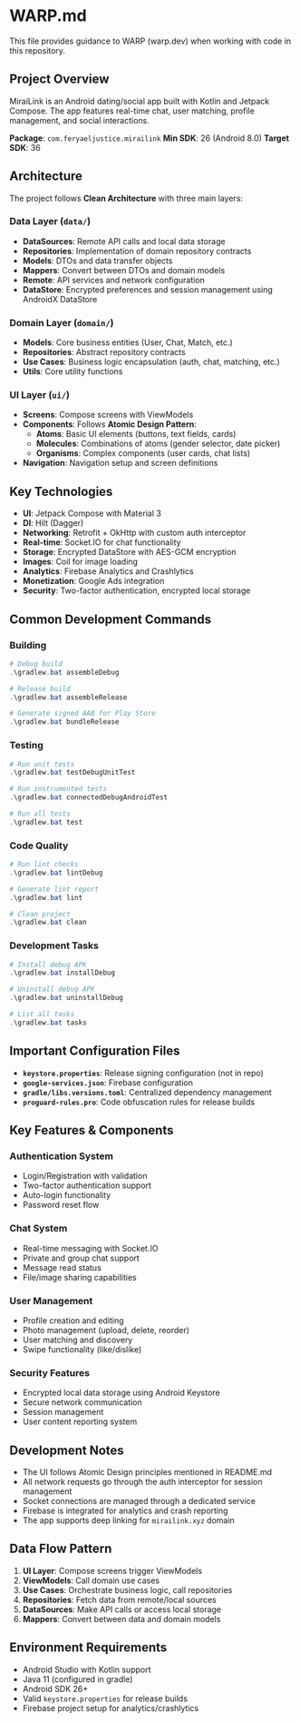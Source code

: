 # WARP.md

This file provides guidance to WARP (warp.dev) when working with code in this repository.

## Project Overview

MiraiLink is an Android dating/social app built with Kotlin and Jetpack Compose. The app features real-time chat, user matching, profile management, and social interactions.

**Package**: `com.feryaeljustice.mirailink`
**Min SDK**: 26 (Android 8.0)
**Target SDK**: 36

## Architecture

The project follows **Clean Architecture** with three main layers:

### Data Layer (`data/`)

- **DataSources**: Remote API calls and local data storage
- **Repositories**: Implementation of domain repository contracts
- **Models**: DTOs and data transfer objects
- **Mappers**: Convert between DTOs and domain models
- **Remote**: API services and network configuration
- **DataStore**: Encrypted preferences and session management using AndroidX DataStore

### Domain Layer (`domain/`)

- **Models**: Core business entities (User, Chat, Match, etc.)
- **Repositories**: Abstract repository contracts
- **Use Cases**: Business logic encapsulation (auth, chat, matching, etc.)
- **Utils**: Core utility functions

### UI Layer (`ui/`)

- **Screens**: Compose screens with ViewModels
- **Components**: Follows **Atomic Design Pattern**:
  - **Atoms**: Basic UI elements (buttons, text fields, cards)
  - **Molecules**: Combinations of atoms (gender selector, date picker)
  - **Organisms**: Complex components (user cards, chat lists)
- **Navigation**: Navigation setup and screen definitions

## Key Technologies

- **UI**: Jetpack Compose with Material 3
- **DI**: Hilt (Dagger)
- **Networking**: Retrofit + OkHttp with custom auth interceptor
- **Real-time**: Socket.IO for chat functionality
- **Storage**: Encrypted DataStore with AES-GCM encryption
- **Images**: Coil for image loading
- **Analytics**: Firebase Analytics and Crashlytics
- **Monetization**: Google Ads integration
- **Security**: Two-factor authentication, encrypted local storage

## Common Development Commands

### Building

```powershell
# Debug build
.\gradlew.bat assembleDebug

# Release build
.\gradlew.bat assembleRelease

# Generate signed AAB for Play Store
.\gradlew.bat bundleRelease
```

### Testing

```powershell
# Run unit tests
.\gradlew.bat testDebugUnitTest

# Run instrumented tests
.\gradlew.bat connectedDebugAndroidTest

# Run all tests
.\gradlew.bat test
```

### Code Quality

```powershell
# Run lint checks
.\gradlew.bat lintDebug

# Generate lint report
.\gradlew.bat lint

# Clean project
.\gradlew.bat clean
```

### Development Tasks

```powershell
# Install debug APK
.\gradlew.bat installDebug

# Uninstall debug APK
.\gradlew.bat uninstallDebug

# List all tasks
.\gradlew.bat tasks
```

## Important Configuration Files

- **`keystore.properties`**: Release signing configuration (not in repo)
- **`google-services.json`**: Firebase configuration
- **`gradle/libs.versions.toml`**: Centralized dependency management
- **`proguard-rules.pro`**: Code obfuscation rules for release builds

## Key Features & Components

### Authentication System

- Login/Registration with validation
- Two-factor authentication support
- Auto-login functionality
- Password reset flow

### Chat System

- Real-time messaging with Socket.IO
- Private and group chat support
- Message read status
- File/image sharing capabilities

### User Management

- Profile creation and editing
- Photo management (upload, delete, reorder)
- User matching and discovery
- Swipe functionality (like/dislike)

### Security Features

- Encrypted local data storage using Android Keystore
- Secure network communication
- Session management
- User content reporting system

## Development Notes

- The UI follows Atomic Design principles mentioned in README.md
- All network requests go through the auth interceptor for session management
- Socket connections are managed through a dedicated service
- Firebase is integrated for analytics and crash reporting
- The app supports deep linking for `mirailink.xyz` domain

## Data Flow Pattern

1. **UI Layer**: Compose screens trigger ViewModels
2. **ViewModels**: Call domain use cases
3. **Use Cases**: Orchestrate business logic, call repositories
4. **Repositories**: Fetch data from remote/local sources
5. **DataSources**: Make API calls or access local storage
6. **Mappers**: Convert between data and domain models

## Environment Requirements

- Android Studio with Kotlin support
- Java 11 (configured in gradle)
- Android SDK 26+
- Valid `keystore.properties` for release builds
- Firebase project setup for analytics/crashlytics
